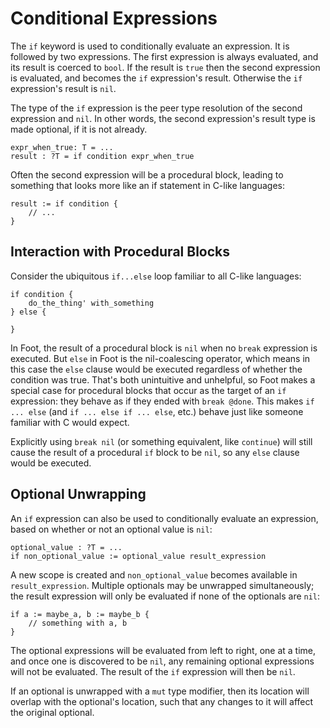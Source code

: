 # Conditional Expressions
The `if` keyword is used to conditionally evaluate an expression.  It is followed by two expressions.  The first expression is always evaluated, and its result is coerced to `bool`.  If the result is `true` then the second expression is evaluated, and becomes the `if` expression's result.  Otherwise the `if` expression's result is `nil`.

The type of the `if` expression is the peer type resolution of the second expression and `nil`.  In other words, the second expression's result type is made optional, if it is not already.
```foot
expr_when_true: T = ...
result : ?T = if condition expr_when_true
```
Often the second expression will be a procedural block, leading to something that looks more like an if statement in C-like languages:
```foot
result := if condition {
    // ...
}
```

## Interaction with Procedural Blocks
Consider the ubiquitous `if...else` loop familiar to all C-like languages:
```foot
if condition { 
    do_the_thing' with_something
} else {
    
}
```
In Foot, the result of a procedural block is `nil` when no `break` expression is executed.  But `else` in Foot is the nil-coalescing operator, which means in this case the `else` clause would be executed regardless of whether the condition was true.  That's both unintuitive and unhelpful, so Foot makes a special case for procedural blocks that occur as the target of an `if` expression: they behave as if they ended with `break @done`.  This makes `if ... else` (and `if ... else if ... else`, etc.) behave just like someone familiar with C would expect.

Explicitly using `break nil` (or something equivalent, like `continue`) will still cause the result of a procedural `if` block to be `nil`, so any `else` clause would be executed.

## Optional Unwrapping
An `if` expression can also be used to conditionally evaluate an expression, based on whether or not an optional value is `nil`:
```foot
optional_value : ?T = ...
if non_optional_value := optional_value result_expression
```
A new scope is created and `non_optional_value` becomes available in `result_expression`.  Multiple optionals may be unwrapped simultaneously; the result expression will only be evaluated if none of the optionals are `nil`:
```foot
if a := maybe_a, b := maybe_b {
    // something with a, b
}
```
The optional expressions will be evaluated from left to right, one at a time, and once one is discovered to be `nil`, any remaining optional expressions will not be evaluated.  The result of the `if` expression will then be `nil`.

If an optional is unwrapped with a `mut` type modifier, then its location will overlap with the optional's location, such that any changes to it will affect the original optional.
